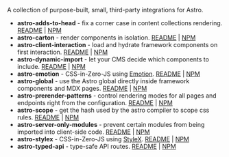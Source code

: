 A collection of purpose-built, small, third-party integrations for Astro.

- **astro-adds-to-head** - fix a corner case in content collections rendering. [README](https://github.com/lilnasy/gratelets/tree/main/packages/adds-to-head) | [NPM](https://www.npmjs.com/package/astro-adds-to-head)
- **astro-carton** - render components in isolation. [README](https://github.com/lilnasy/gratelets/tree/main/packages/carton) | [NPM](https://www.npmjs.com/package/astro-carton)
- **astro-client-interaction** - load and hydrate framework components on first interaction. [README](https://github.com/lilnasy/gratelets/tree/main/packages/client-interaction) | [NPM](https://www.npmjs.com/package/astro-client-interaction)
- **astro-dynamic-import** - let your CMS decide which components to include. [README](https://github.com/lilnasy/gratelets/tree/main/packages/dynamic-import) | [NPM](https://www.npmjs.com/package/astro-dynamic-import)
- **astro-emotion** - CSS-in-Zero-JS using [Emotion](https://emotion.sh/). [README](https://github.com/lilnasy/gratelets/tree/main/packages/emotion) | [NPM](https://www.npmjs.com/package/astro-emotion)
- **astro-global** - use the Astro global directly inside framework components and MDX pages. [README](https://github.com/lilnasy/gratelets/tree/main/packages/global) | [NPM](https://www.npmjs.com/package/astro-global)
- **astro-prerender-patterns** - control rendering modes for all pages and endpoints right from the configuration. [README](https://github.com/lilnasy/gratelets/tree/main/packages/prerender-patterns) | [NPM](https://www.npmjs.com/package/astro-prerender-patterns)
- **astro-scope** - get the hash used by the astro compiler to scope css rules. [README](https://github.com/lilnasy/gratelets/tree/main/packages/scope) | [NPM](https://www.npmjs.com/package/astro-scope)
- **astro-server-only-modules** - prevent certain modules from being imported into client-side code. [README](https://github.com/lilnasy/gratelets/tree/main/packages/server-only-modules) | [NPM](https://www.npmjs.com/package/astro-server-only-modules)
- **astro-stylex** - CSS-in-Zero-JS using [StyleX](https://stylexjs.com/). [README](https://github.com/lilnasy/gratelets/tree/main/packages/stylex) | [NPM](https://www.npmjs.com/package/astro-stylex)
- **astro-typed-api** - type-safe API routes. [README](https://github.com/lilnasy/gratelets/tree/main/packages/typed-api) | [NPM](https://www.npmjs.com/package/astro-typed-api)

